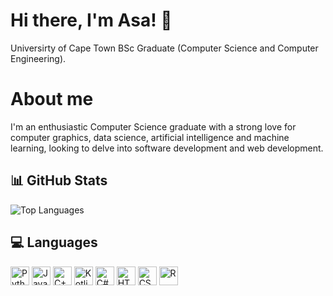 # Hi there, I'm Asa! 👋

Universirty of Cape Town BSc Graduate (Computer Science and Computer Engineering).

# About me
I'm an enthusiastic Computer Science graduate with a strong love for computer graphics, data science, artificial intelligence and machine learning, looking to delve into software development and web development.

## 📊 GitHub Stats
![Top Languages](https://github-readme-stats-asamavhungu.vercel.app/api/top-langs/?username=asaMavhungu&layout=compact&langs_count=8)

<!-- YOUR_COMMENT_HERE 

![Asa's GitHub Stats](https://github-readme-stats-asamavhungu.vercel.app/api?username=asaMavhungu&show_icons=true&theme=radical) 

-->

## 💻 Languages

<img src="https://cdn.jsdelivr.net/gh/devicons/devicon/icons/python/python-original.svg" width="30" alt="Python"> <img src="https://cdn.jsdelivr.net/gh/devicons/devicon/icons/java/java-original.svg" width="30" alt="Java"> <img src="https://cdn.jsdelivr.net/gh/devicons/devicon/icons/cplusplus/cplusplus-original.svg" width="30" alt="C++"> <img src="https://cdn.jsdelivr.net/gh/devicons/devicon/icons/kotlin/kotlin-original.svg" width="30" alt="Kotlin"> <img src="https://cdn.jsdelivr.net/gh/devicons/devicon/icons/csharp/csharp-original.svg" width="30" alt="C#">  <img src="https://cdn.jsdelivr.net/gh/devicons/devicon/icons/html5/html5-original.svg" width="30" alt="HTML"> <img src="https://cdn.jsdelivr.net/gh/devicons/devicon/icons/css3/css3-original.svg" width="30" alt="CSS">  <img src="https://cdn.jsdelivr.net/gh/devicons/devicon/icons/r/r-original.svg" width="30" alt="R"> 


<!-- YOUR_COMMENT_HERE 


## 🧰 Tools

<img src="https://cdn.jsdelivr.net/gh/devicons/devicon/icons/arduino/arduino-original.svg" width="30" alt="Arduino"> <img src="https://cdn.jsdelivr.net/gh/devicons/devicon/icons/django/django-plain.svg" width="30" alt="Django"> <img src="https://cdn.jsdelivr.net/gh/devicons/devicon/icons/flask/flask-original-wordmark.svg" width="30" alt="Flask"> 


<img src="https://cdn.jsdelivr.net/gh/devicons/devicon/icons/androidstudio/androidstudio-original.svg" height="30" alt="Android Studio"> <img src="https://cdn.jsdelivr.net/gh/devicons/devicon/icons/git/git-original.svg" height="30" alt="Git"> <img src="https://cdn.jsdelivr.net/gh/devicons/devicon/icons/linux/linux-original.svg" width="30" alt="Linux"> <img src="https://cdn.jsdelivr.net/gh/devicons/devicon/icons/sass/sass-original.svg" width="30" alt="Saas"> <img src="https://cdn.jsdelivr.net/gh/devicons/devicon/icons/sqlite/sqlite-original.svg" width="30" alt="Sqlite">


-->
